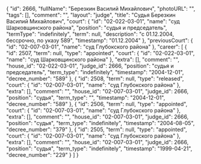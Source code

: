 {
    "id": 2666,
    "fullName": "Березкин Василий Михайлович",
    "photoURL": "",
    "tags": [],
    "comment": "",
    "layout": "judge",
    "title": "Судья Березкин Василий Михайлович",
    "court": {
        "id": "02-022-03-01",
        "name": "суд Шарковщинского района",
        "position": "судья и председатель",
        "termType": "indefinitely",
        "term": null,
        "description": "c 01.12.2004, бессрочно, по указу 589",
        "timestamp": "01.12.2004"
    },
    "previousCourt": {
        "id": "02-007-03-01",
        "name": "суд Глубокского района"
    },
    "career": [
        {
            "id": 2507,
            "term": null,
            "type": "appointed",
            "court": {
                "id": "02-022-03-01",
                "name": "суд Шарковщинского района"
            },
            "extra": [],
            "comment": "",
            "house_id": "02-022-03-01",
            "judge_id": 2666,
            "position": "судья и председатель",
            "term_type": "indefinitely",
            "timestamp": "2004-12-01",
            "decree_number": "589"
        },
        {
            "id": 2508,
            "term": null,
            "type": "released",
            "court": {
                "id": "02-007-03-01",
                "name": "суд Глубокского района"
            },
            "extra": [],
            "comment": "",
            "house_id": "02-007-03-01",
            "judge_id": 2666,
            "position": "судья",
            "term_type": "",
            "timestamp": "2004-12-01",
            "decree_number": "589"
        },
        {
            "id": 2506,
            "term": null,
            "type": "appointed",
            "court": {
                "id": "02-007-03-01",
                "name": "суд Глубокского района"
            },
            "extra": [],
            "comment": "",
            "house_id": "02-007-03-01",
            "judge_id": 2666,
            "position": "судья",
            "term_type": "indefinitely",
            "timestamp": "2004-08-05",
            "decree_number": "379"
        },
        {
            "id": 2505,
            "term": null,
            "type": "appointed",
            "court": {
                "id": "02-007-03-01",
                "name": "суд Глубокского района"
            },
            "extra": [],
            "comment": "",
            "house_id": "02-007-03-01",
            "judge_id": 2666,
            "position": "судья",
            "term_type": "indefinitely",
            "timestamp": "1999-04-21",
            "decree_number": "229"
        }
    ]
}